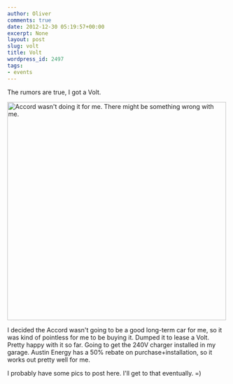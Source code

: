 ```yaml
---
author: Oliver
comments: true
date: 2012-12-30 05:19:57+00:00
excerpt: None
layout: post
slug: volt
title: Volt
wordpress_id: 2497
tags:
- events
---
```


The rumors are true, I got a Volt.

<a href="http://www.flickr.com/photos/owiber/8304953149/" title="Accord wasn't doing it for me. There might be something wrong with me. by owiber, on Flickr"><img src="https://farm9.staticflickr.com/8081/8304953149_d89eb9a7e8.jpg" width="500" height="500" alt="Accord wasn't doing it for me. There might be something wrong with me."></a>

I decided the Accord wasn't going to be a good long-term car for me, so it was kind of pointless for me to be buying it. Dumped it to lease a Volt. Pretty happy with it so far. Going to get the 240V charger installed in my garage. Austin Energy has a 50% rebate on purchase+installation, so it works out pretty well for me.

I probably have some pics to post here. I'll get to that eventually. =)